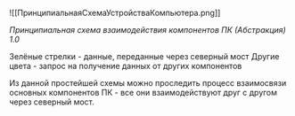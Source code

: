 ![[ПринципиальнаяСхемаУстройстваКомпьютера.png]]

*Принципиальная схема взаимодействия компонентов ПК (Абстракция) 1.0*

Зелёные стрелки - данные, переданные через северный мост
Другие цвета - запрос на получение данных от других компонентов

Из данной простейшей схемы можно проследить процесс взаимосвязи основных компонентов ПК - все они взаимодействуют друг с другом через северный мост.

